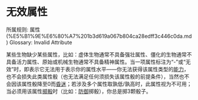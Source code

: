 # 无效属性

所属规则: 属性 (%E5%B1%9E%E6%80%A7%201b3d619a067b804ca28edff3c446c0da.md)
Glossary: Invalid Attribute

某些生物缺少某些属性，比如：虚体生物通常不具备强壮属性、僵化的生物通常不具备活力属性、原始或机械生物通常不具备精神属性。当一项属性标注为“-”或“无效”时，即表示它无法用于表示你的属性水平——你无法获得该属性类型的[能力](%E8%83%BD%E5%8A%9B%201b3d619a067b80139849d21869c19f49.md)，也不会损失此类属性骰（也无法满足任何须损失该属性骰的前提条件），当然也不会因该属性骰降至0而[昏迷](%E6%98%8F%E8%BF%B7%201b4d619a067b80c58d9effaf207db6c8.md)；若涉及多个属性取孰低/孰高时，此属性视为不可用；当必须用该属性[掷骰](%E6%8E%B7%E9%AA%B0%201b3d619a067b80f89c53e38483e535c4.md)时（比如：[防御](%E9%98%B2%E5%BE%A1%201b4d619a067b80c1b469edf3fc8d5ea0.md)掷骰），你总是掷3颗骰子。